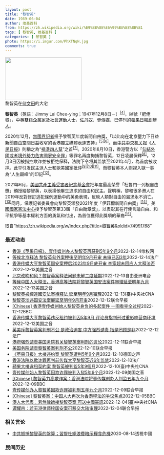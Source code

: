 ```yaml
---
layout: post
title: "黎智英"
date: 1989-06-04
author: 维基百科
from: https://zh.wikipedia.org/wiki/%E9%BB%8E%E6%99%BA%E8%8B%B1
tags: [ 黎智英, 维基百科 ]
categories: [ 黎智英 ]
photo: https://i.imgur.com/PhXTNqH.jpg
comments: true
---
```

<div class="mw-parser-output"><div id="noteTA-97071178" class="noteTA"><div class="noteTA-group"><div data-noteta-group-source="module" data-noteta-group="IT"></div></div><div class="noteTA-local"><div data-noteta-code="zh:巧克力; zh-tw:巧克力; zh-hk:朱古力; zh-cn:巧克力;"></div><div data-noteta-code="zh-tw:黑道; zh-hk:黑社會; zh-cn:黑社会;"></div><div data-noteta-code="zh-tw:飯店; zh-hk:酒店; zh-cn:饭店;"></div><div data-noteta-code="zh-tw:伍佛維茲; zh-hk:沃夫維茲 ;zh-cn:沃尔福威茨;"></div></div></div>

<div class="thumb tright"><div class="thumbinner" style="width:252px;"><a href="/wiki/File:Jimmy_Lai_Chee-ying_home_in_Ho_Man_Tin_20200418.png" class="image"><img alt="" src="//upload.wikimedia.org/wikipedia/commons/thumb/9/9f/Jimmy_Lai_Chee-ying_home_in_Ho_Man_Tin_20200418.png/250px-Jimmy_Lai_Chee-ying_home_in_Ho_Man_Tin_20200418.png" decoding="async" width="250" height="140" class="thumbimage" srcset="//upload.wikimedia.org/wikipedia/commons/thumb/9/9f/Jimmy_Lai_Chee-ying_home_in_Ho_Man_Tin_20200418.png/375px-Jimmy_Lai_Chee-ying_home_in_Ho_Man_Tin_20200418.png 1.5x, //upload.wikimedia.org/wikipedia/commons/thumb/9/9f/Jimmy_Lai_Chee-ying_home_in_Ho_Man_Tin_20200418.png/500px-Jimmy_Lai_Chee-ying_home_in_Ho_Man_Tin_20200418.png 2x" data-file-width="861" data-file-height="481"></a>  <div class="thumbcaption"><div class="magnify"><a href="/wiki/File:Jimmy_Lai_Chee-ying_home_in_Ho_Man_Tin_20200418.png" class="internal" title="放大"></a></div>黎智英在<a href="/wiki/%E4%BD%95%E6%96%87%E7%94%B0" title="何文田">何文田</a>的大宅</div></div></div>
<p><b>黎智英</b>（英語：<span lang="en">Jimmy Lai Chee-ying</span>；1947年12月8日<span class="useeditintro" title="Template:BLP editintro">－</span>）<sup id="cite_ref-7" class="reference"><a href="#cite_note-7">[4]</a></sup>，綽號「肥佬黎」，中英雙籍<a href="/wiki/%E4%BC%81%E4%B8%9A%E5%AE%B6" title="企业家">企業家</a>及<a href="/wiki/%E7%A4%BE%E6%9C%83%E9%81%8B%E5%8B%95" title="社會運動">社會運動</a>人士，<a href="/wiki/%E4%BD%90%E4%B8%B9%E5%A5%B4" title="佐丹奴">佐丹奴</a>、<a href="/wiki/%E5%A3%B9%E5%82%B3%E5%AA%92" title="壹傳媒">壹傳媒</a>、已停刊的<a href="/wiki/%E8%98%8B%E6%9E%9C%E6%97%A5%E5%A0%B1_(%E9%A6%99%E6%B8%AF)" title="蘋果日報 (香港)">蘋果日報</a><a href="/wiki/%E5%89%B5%E8%BE%A6%E4%BA%BA" class="mw-redirect" title="創辦人">創辦人</a>。
</p><p>2020年12月，<a href="/wiki/%E7%84%A1%E5%9C%8B%E7%95%8C%E8%A8%98%E8%80%85" class="mw-redirect" title="無國界記者">無國界記者</a>授予黎智英年度新聞自由獎，「以此向在北京壓力下日益新聞自由空間日益收窄的香港獨立媒體表達支持」<sup id="cite_ref-8" class="reference"><a href="#cite_note-8">[5]</a></sup><sup id="cite_ref-9" class="reference"><a href="#cite_note-9">[6]</a></sup>。而<a href="/wiki/%E4%B8%AD%E5%85%B1%E4%B8%AD%E5%A4%AE%E6%9C%BA%E5%85%B3%E6%8A%A5" title="中共中央机关报">中共中央机关报</a>《<a href="/wiki/%E4%BA%BA%E6%B0%91%E6%97%A5%E6%8A%A5" title="人民日报">人民日报</a>》則稱之為“<a href="/wiki/%E7%A5%B8%E6%B8%AF%E5%9B%9B%E4%BA%BA%E5%B8%AE" title="祸港四人帮">禍港四人幫</a>”之首<sup id="cite_ref-王平2019_10-0" class="reference"><a href="#cite_note-王平2019-10">[7]</a></sup>。2020年8月10日，香港警方以「<a href="/wiki/%E4%B8%AD%E8%8F%AF%E4%BA%BA%E6%B0%91%E5%85%B1%E5%92%8C%E5%9C%8B%E9%A6%99%E6%B8%AF%E7%89%B9%E5%88%A5%E8%A1%8C%E6%94%BF%E5%8D%80%E7%B6%AD%E8%AD%B7%E5%9C%8B%E5%AE%B6%E5%AE%89%E5%85%A8%E6%B3%95" title="中華人民共和國香港特別行政區維護國家安全法">勾結外國或者境外勢力危害國家安全罪</a>」等罪名再度拘捕黎智英，12日凌晨保釋<sup id="cite_ref-auto_11-0" class="reference"><a href="#cite_note-auto-11">[8]</a></sup>，12月3日因被指控欺诈並被拒绝保释，法院下令将其监禁至2021年4月，為首度被收押。此举引发民主派人士和歐美國家批评<sup id="cite_ref-12" class="reference"><a href="#cite_note-12">[9]</a></sup><sup id="cite_ref-13" class="reference"><a href="#cite_note-13">[10]</a></sup><sup id="cite_ref-over100_14-0" class="reference"><a href="#cite_note-over100-14">[11]</a></sup>。而黎智英本人则视入獄一事為“人生巔峰”的印記<sup id="cite_ref-15" class="reference"><a href="#cite_note-15">[12]</a></sup>。
</p><p>2021年6月，<a href="/wiki/%E5%85%B1%E7%94%A2%E4%B8%BB%E7%BE%A9%E5%8F%97%E9%9B%A3%E8%80%85%E7%B4%80%E5%BF%B5%E5%9F%BA%E9%87%91%E6%9C%83" title="共產主義受難者紀念基金會">美國共產主義受害者紀念基金會</a>把年度最高榮譽「杜魯門—列根自由獎」頒授給黎智英，以表揚他畢生追求的自由和民主。聲明稱，黎和很多港人在2019年反對修訂逃犯條例運動中的英勇表現，反映人類對自由的渴求永不消亡。<sup id="cite_ref-16" class="reference"><a href="#cite_note-16">[13]</a></sup>同月，<a href="/wiki/%E4%BF%9D%E8%AD%B7%E8%A8%98%E8%80%85%E5%A7%94%E5%93%A1%E6%9C%83" title="保護記者委員會">保護記者委員會</a>向黎智英頒發2021年度「伊菲爾新聞自由獎」<sup id="cite_ref-17" class="reference"><a href="#cite_note-17">[14]</a></sup>。<a href="/wiki/%E5%9C%8B%E5%AE%B6%E6%86%B2%E6%B3%95%E4%B8%AD%E5%BF%83" title="國家憲法中心">美國國家憲法中心</a>授予黎智英第33屆「自由勛章獎」，以表彰其在行使言論自由、和平抗爭等基本權利方面的勇氣和付出，為首位獲得此獎項的華裔<sup id="cite_ref-18" class="reference"><a href="#cite_note-18">[15]</a></sup>。
</p>
</div><noscript><img src="//zh.wikipedia.org/wiki/Special:CentralAutoLogin/start?type=1x1" alt="" title="" width="1" height="1" style="border: none; position: absolute;"></noscript>
<div class="printfooter" data-nosnippet="">取自“<a dir="ltr" href="https://zh.wikipedia.org/w/index.php?title=黎智英&amp;oldid=74991768">https://zh.wikipedia.org/w/index.php?title=黎智英&amp;oldid=74991768</a>”</div><div id="recent-news"><h3>最近动态</h3><ul><li><a href="https://nodebe4.github.io/waimei/2022-12-14/%E9%A6%99%E6%B8%AF-%E8%8B%B9%E6%9E%9C%E6%97%A5%E6%8A%A5-%E5%A3%B9%E4%BC%A0%E5%AA%92%E5%88%9B%E5%8A%9E%E4%BA%BA%E9%BB%8E%E6%99%BA%E8%8B%B1%E5%86%8D%E8%8E%B7%E5%88%915%E5%B9%B49%E4%B8%AA%E6%9C%88" title="香港《苹果日报》、壹传媒创办人黎智英再获刑5年9个月—— （维权网信息中心报道）2022年12月15日，本网获悉:香港当局再次对支持民主人权的香港《苹果日报》、壹传媒创办人黎智英判刑5年9个月。...">香港《苹果日报》、壹传媒创办人黎智英再获刑5年9个月</a><time>2022-12-14</time><a class="tag">维权网</a></li>
<li><a href="https://nodebe4.github.io/waimei/2022-12-14/%E7%AD%89%E5%80%99%E5%8C%97%E4%BA%AC%E9%87%8A%E6%B3%95-%E9%BB%8E%E6%99%BA%E8%8B%B1%E5%8B%BE%E5%A4%96%E6%A1%88%E6%8A%BC%E5%BE%8C%E8%87%B3%E6%98%8E%E5%B9%B49%E6%9C%88%E5%BC%80%E5%AE%A1-%E6%9C%AA%E5%AE%A1%E5%B7%B2%E5%9B%9A3%E5%B9%B4" title="等候北京释法 黎智英勾外案押後至明年9月开审 未审已囚3年—— 14/12/2022 - 09:35 港府为阻壹传媒创办人黎智英在涉嫌触犯《港区国安法》的串谋勾结外国势力罪的审讯中聘用英国御用大...">等候北京释法 黎智英勾外案押後至明年9月开审  未审已囚3年</a><time>2022-12-14</time><a class="tag">法广</a></li>
<li><a href="https://nodebe4.github.io/waimei/2022-12-13/%E9%A6%99%E6%B8%AF%E4%BC%A0%E5%AA%92%E5%A4%A7%E4%BA%A8%E9%BB%8E%E6%99%BA%E8%8B%B1%E5%9B%BD%E5%AE%89%E6%A1%88%E6%8A%BC%E5%90%8E2023%E5%B9%B49%E6%9C%88%E5%BA%95%E5%BC%80%E5%AE%A1-%E6%9D%8E%E5%AE%B6%E8%B6%85%E6%9C%AA%E5%9B%9E%E5%BA%94%E4%BA%BA%E5%A4%A7%E9%87%8A%E6%B3%95%E5%90%A6" title="香港传媒大亨黎智英国安案押后2023年9月底开审 李家超未回应人大释法否—— Tue, 13 Dec 2022 18:13:24 GMT 香港壹传媒创始人黎智英抵达西九龙警局 (2020年10月...">香港传媒大亨黎智英国安案押后2023年9月底开审 李家超未回应人大释法否</a><time>2022-12-13</time><a class="tag">美国之音</a></li>
<li><a href="https://nodebe4.github.io/waimei/2022-12-13/%E5%8C%97%E4%BA%AC%E6%94%B9%E5%90%B9%E5%92%8C%E9%A3%8E-%E9%BB%8E%E6%99%BA%E8%8B%B1%E6%A1%88%E9%87%8A%E6%B3%95%E9%97%AE%E9%A2%98%E6%9C%AA%E8%A7%A3%E4%BA%8C%E5%BA%A6%E5%BB%B6%E6%9C%9F" title="北京改吹和风？黎智英案释法问题未解二度延期—— 香港壹传媒创办人黎智英被控违反《香港国安法》，因人大常委会未处理港府的释法要求，案件开审日二度延后至明年九月底。人大常委会委员谭耀宗更在释法一事上...">北京改吹和风？黎智英案释法问题未解二度延期</a><time>2022-12-13</time><a class="tag">自由亚洲电台</a></li>
<li><a href="https://nodebe4.github.io/waimei/2022-12-13/%E7%AD%89%E5%80%99%E4%B8%AD%E5%9B%BD%E4%BA%BA%E5%A4%A7%E9%87%8A%E6%B3%95-%E9%A6%99%E6%B8%AF%E9%AB%98%E7%AD%89%E6%B3%95%E9%99%A2%E5%B0%86%E9%BB%8E%E6%99%BA%E8%8B%B1%E5%9B%BD%E5%AE%89%E6%B3%95%E6%A1%88%E4%BB%B6%E5%AE%A1%E7%90%86%E5%BB%B6%E8%87%B3%E6%98%8E%E5%B9%B4%E4%B9%9D%E6%9C%88" title="等候中国人大释法，香港高等法院将黎智英国安法案件审理延至明年九月—— Tue, 13 Dec 2022 13:35:16 GMT 资料照：香港警察押送壹传媒集团创始人黎智英走向一辆监狱警车。(2...">等候中国人大释法，香港高等法院将黎智英国安法案件审理延至明年九月</a><time>2022-12-13</time><a class="tag">美国之音</a></li>
<li><a href="https://nodebe4.github.io/waimei/2022-12-13/%E9%BB%8E%E6%99%BA%E8%8B%B1%E8%A2%AB%E6%8E%A7%E9%81%95%E5%9C%8B%E5%AE%89%E6%B3%95%E6%A1%88%E5%BE%85%E9%87%8B%E6%B3%95-%E5%BB%B6%E8%87%B3%E6%98%8E%E5%B9%B49%E6%9C%88%E5%AF%A9%E7%90%86" title="黎智英被控違國安法案待釋法 延至明年9月審理—— （中央社記者張謙香港13日電）香港壹傳媒集團創辦人黎智英被當局依國安法起訴的案件，押後至明年9月審理，以待中國全國人大常委會釋法。 綜合本地媒體...">黎智英被控違國安法案待釋法  延至明年9月審理</a><time>2022-12-13</time><a class="tag">(臺)中央社CNA</a></li>
<li><a href="https://nodebe4.github.io/waimei/2022-12-12/%E9%BB%8E%E6%99%BA%E8%8B%B1%E6%B6%89%E8%BF%9D%E5%9B%BD%E5%AE%89%E6%B3%95%E6%A1%88%E5%B1%95%E5%BB%B6%E8%87%B3%E6%98%8E%E5%B9%B49%E6%9C%88%E5%BC%80%E5%AE%A1" title="黎智英涉违国安法案展延至明年9月开审—— 香港壹传媒创办人黎智英涉嫌违反《香港国安法》案件原定星期二（12月13日）开审，律政司向法院申请押后至明年1月，以等待中国全国人大常委会释法，辩方认为应...">黎智英涉违国安法案展延至明年9月开审</a><time>2022-12-12</time><a class="tag">联合早报</a></li>
<li><a href="https://nodebe4.github.io/waimei/2022-12-12/Chinese-%E9%A6%99%E6%B8%AF%E5%A3%B9%E4%BC%A0%E5%AA%92%E5%88%9B%E5%A7%8B%E4%BA%BA%E9%BB%8E%E6%99%BA%E8%8B%B1%E8%BA%AB%E8%B4%9F%E7%9A%84%E5%A4%9A%E8%B5%B7%E6%A1%88%E4%BB%B6-%E4%B8%80%E5%9B%BE%E7%9C%8B%E5%AE%8C%E5%85%A8%E8%BF%87%E7%A8%8B" title="[Chinese] 香港壹传媒创始人黎智英身负的多起案件 一图看完全过程—— 香港壹传媒创始人黎智英身负的多起案件 一图看完全过程 2022年12月10日 最近更新： 59 分钟前 图像来源，S...">[Chinese] 香港壹传媒创始人黎智英身负的多起案件 一图看完全过程</a><time>2022-12-12</time><a class="tag">BBC</a></li>
<li><a href="https://nodebe4.github.io/waimei/2022-12-12/%E9%A6%99%E6%B8%AF%E4%BC%A0%E5%AA%92%E5%A4%A7%E4%BA%A8%E9%BB%8E%E6%99%BA%E8%8B%B1%E8%BF%9D%E5%8F%8D%E7%A7%9F%E7%BA%A6%E8%A2%AB%E5%88%A4%E5%9B%9A5%E5%B9%B49%E6%9C%88-%E8%AF%84%E8%AE%BA%E5%91%98%E6%8C%87%E5%88%A4%E5%88%91%E8%BF%87%E9%87%8D%E5%BD%B1%E5%93%8D%E8%90%A5%E5%95%86%E7%8E%AF%E5%A2%83" title="香港传媒大亨黎智英违反租约被判囚5年9月 评论员指判刑过重影响营商环境—— Mon, 12 Dec 2022 18:28:12 GMT 香港壹傳媒創辦人黎智英因違反租約被判監禁5年9個月，有市民...">香港传媒大亨黎智英违反租约被判囚5年9月 评论员指判刑过重影响营商环境</a><time>2022-12-12</time><a class="tag">美国之音</a></li>
<li><a href="https://nodebe4.github.io/waimei/2022-12-12/%E8%8B%B1%E7%BE%8E%E6%96%A5%E9%BB%8E%E6%99%BA%E8%8B%B1%E6%A1%88%E5%88%A4%E5%88%91%E4%B8%8D%E5%85%AC-%E6%98%AF%E6%94%BF%E6%B2%BB%E8%BF%AB%E5%AE%B3-%E4%B8%AD%E6%96%B9%E5%BC%BA%E7%83%88%E8%B0%B4%E8%B4%A3-%E6%8C%87%E6%98%AF%E7%BD%94%E9%A1%BE%E6%98%AF%E9%9D%9E" title="英美斥黎智英案判刑不公 是政治迫害 中方强烈谴责 指是罔顾是非—— 12/12/2022 - 09:39 中国和西方世界再次就壹传媒创办人黎智英的判刑而对骂。 美国国务院发言人普赖斯（Ned P...">英美斥黎智英案判刑不公 是政治迫害   中方强烈谴责 指是罔顾是非</a><time>2022-12-12</time><a class="tag">法广</a></li>
<li><a href="https://nodebe4.github.io/waimei/2022-12-11/%E6%B8%AF%E5%BA%9C%E5%BC%BA%E7%83%88%E8%B0%B4%E8%B4%A3%E7%BE%8E%E5%9B%BD%E5%8A%A1%E9%99%A2%E6%9C%89%E5%85%B3%E9%BB%8E%E6%99%BA%E8%8B%B1%E6%A1%88%E5%88%A4%E5%88%91%E7%9A%84%E8%A8%80%E8%AE%BA" title="港府强烈谴责美国务院有关黎智英案判刑的言论—— 针对美国国务院批香港壹传媒创办人黎智英案判刑不公，香港特区政府强烈谴责及反对美国国务院相关言论，并称美方完全罔顾事实。 据香港特区政府新闻公报网站...">港府强烈谴责美国务院有关黎智英案判刑的言论</a><time>2022-12-11</time><a class="tag">联合早报</a></li>
<li><a href="https://nodebe4.github.io/waimei/2022-12-10/%E7%BE%8E%E5%9B%BD%E5%8A%A1%E9%99%A2%E8%B0%B4%E8%B4%A3%E9%BB%8E%E6%99%BA%E8%8B%B1%E6%A1%88%E5%88%A4%E5%88%91%E4%B8%8D%E5%85%AC" title="美国务院谴责黎智英案判刑不公—— 美国国务院谴责黎智英案判刑不公，并呼吁中方尊重香港的新闻自由。 美国国务院发言人普莱斯（Ned Price）星期天（12月11日）在推特发文称，美国谴责黎智英案...">美国务院谴责黎智英案判刑不公</a><time>2022-12-10</time><a class="tag">联合早报</a></li>
<li><a href="https://nodebe4.github.io/waimei/2022-12-10/%E8%8B%B9%E6%9E%9C%E6%97%A5%E6%8A%A5-%E5%A4%A7%E6%A5%BC%E8%BF%9D%E7%BA%A6%E6%A1%88-%E9%BB%8E%E6%99%BA%E8%8B%B1%E9%81%AD%E5%88%A45%E5%B9%B49%E4%B8%AA%E6%9C%88" title="《苹果日报》大楼违约案 黎智英遭判5年9个月—— 2022-12-10T10:48:56.369Z 黎智英被控违反《苹果日报》大楼的租用契约（资料照片） （德国之声中文网）香港壹传媒集团创办人黎...">《苹果日报》大楼违约案 黎智英遭判5年9个月</a><time>2022-12-10</time><a class="tag">德国之声</a></li>
<li><a href="https://nodebe4.github.io/waimei/2022-12-10/%E9%A6%99%E6%B8%AF%E6%B3%95%E9%99%A2%E4%BB%A5%E6%AC%BA%E8%AF%88%E7%BD%AA%E5%86%8D%E5%88%A4%E5%89%8D%E4%BC%A0%E5%AA%92%E5%A4%A7%E4%BA%A8%E9%BB%8E%E6%99%BA%E8%8B%B1%E8%BF%916%E5%B9%B4%E7%9B%91%E7%A6%81" title="香港法院以欺诈罪再判前传媒大亨黎智英近6年监禁—— 10/12/2022 - 10:16 已经因参与未经允许的抗议集会活动而入狱20个月的香港壹传媒创办人黎智英，12月10日又被香港法院以欺诈罪...">香港法院以欺诈罪再判前传媒大亨黎智英近6年监禁</a><time>2022-12-10</time><a class="tag">法广</a></li>
<li><a href="https://nodebe4.github.io/waimei/2022-12-10/%E8%98%8B%E6%9E%9C%E5%A4%A7%E6%A8%93%E9%81%95%E7%A7%9F%E5%A5%91%E7%B4%84%E6%A1%88-%E9%BB%8E%E6%99%BA%E8%8B%B1%E8%A2%AB%E5%88%A4%E7%9B%A35%E5%B9%B49%E5%80%8B%E6%9C%88" title="蘋果大樓違租契約案 黎智英被判監5年9個月—— （中央社台北10日電）香港壹傳媒集團創辦人黎智英及行政總監黃偉強此前被控違反蘋果大樓租用契約，被裁定欺詐罪，法院今天判黎智英監禁5年9個月，黃偉強...">蘋果大樓違租契約案 黎智英被判監5年9個月</a><time>2022-12-10</time><a class="tag">(臺)中央社CNA</a></li>
<li><a href="https://nodebe4.github.io/waimei/2022-12-09/%E5%A3%B9%E4%BC%A0%E5%AA%92%E5%88%9B%E5%A7%8B%E4%BA%BA%E9%BB%8E%E6%99%BA%E8%8B%B1%E5%9B%A0%E6%AC%BA%E8%AF%88%E7%BD%AA%E8%A2%AB%E5%88%A4%E5%85%A5%E7%8B%B15%E5%B9%B49%E4%B8%AA%E6%9C%88" title="壹传媒创始人黎智英因欺诈罪被判入狱5年9个月—— Sat, 10 Dec 2022 05:07:36 GMT 黎智英2021年2月9日乘囚车抵达香港终审法院（路透社） 香港一名亲民主媒体大亨周六...">壹传媒创始人黎智英因欺诈罪被判入狱5年9个月</a><time>2022-12-09</time><a class="tag">美国之音</a></li>
<li><a href="https://nodebe4.github.io/waimei/2022-12-09/Chinese-%E9%BB%8E%E6%99%BA%E8%8B%B1%E5%8A%9B%E9%AB%98%E6%AC%BA%E8%AF%88%E6%A1%88-%E9%A6%99%E6%B8%AF%E6%B3%95%E9%99%A2%E5%B0%86%E5%A3%B9%E4%BC%A0%E5%AA%92%E5%88%9B%E5%8A%9E%E4%BA%BA%E5%88%A4%E7%9B%91%E4%BA%94%E5%B9%B4%E4%B9%9D%E4%B8%AA%E6%9C%88" title="[Chinese] 黎智英力高欺诈案：香港法院将壹传媒创办人判监五年九个月—— 黎智英力高欺诈案：香港法院将壹传媒创办人判监五年九个月 20 分钟前 图像来源，AFP 图像加注文字， 法官认为黎...">[Chinese] 黎智英力高欺诈案：香港法院将壹传媒创办人判监五年九个月</a><time>2022-12-09</time><a class="tag">BBC</a></li>
<li><a href="https://nodebe4.github.io/waimei/2022-12-09/%E5%A3%B9%E4%BC%A0%E5%AA%92%E5%88%9B%E5%8A%9E%E4%BA%BA%E9%BB%8E%E6%99%BA%E8%8B%B1%E5%9B%A0%E6%AC%BA%E8%AF%88%E7%BD%AA%E8%A2%AB%E5%88%A4%E5%88%91%E4%BA%94%E5%B9%B4%E4%B9%9D%E4%B8%AA%E6%9C%88" title="壹传媒创办人黎智英因欺诈罪被判刑五年九个月—— 壹传媒创办人黎智英因刻意隐瞒并让一家顾问公司使用《苹果日报》办公室的大楼，犯下欺诈罪和违反土地租赁条款，于星期六（12月10日）被判刑五年九个月，...">壹传媒创办人黎智英因欺诈罪被判刑五年九个月</a><time>2022-12-09</time><a class="tag">联合早报</a></li>
<li><a href="https://nodebe4.github.io/waimei/2022-12-05/Chinese-%E9%BB%8E%E6%99%BA%E8%8B%B1%E6%A1%88-%E4%B8%AD%E5%9B%BD%E4%BA%BA%E5%A4%A7%E5%86%8D%E6%AC%A1%E4%B8%BA%E9%A6%99%E6%B8%AF%E9%87%8A%E6%B3%95%E7%9A%84%E4%BA%89%E8%AE%AE%E7%84%A6%E7%82%B9" title="[Chinese] 黎智英案：中国人大再次为香港释法的争议焦点—— 黎智英案：中国人大再次为香港释法的争议焦点 40 分钟前 图像来源，EPA 图像加注文字， 黎智英自2020年底起被收押候审，...">[Chinese] 黎智英案：中国人大再次为香港释法的争议焦点</a><time>2022-12-05</time><a class="tag">BBC</a></li>
<li><a href="https://nodebe4.github.io/waimei/2022-12-04/%E6%B8%AF%E4%BA%BA%E5%A4%A7%E4%BB%A3%E8%A1%A8-%E8%8B%A5%E7%84%A1%E5%BE%8B%E5%B8%AB%E6%8E%A5%E9%BB%8E%E6%99%BA%E8%8B%B1%E6%A1%88-%E5%8F%AF%E9%80%81%E4%B8%AD%E5%9C%8B%E5%AF%A9%E8%A8%8A" title="港人大代表：若無律師接黎智英案 可送中國審訊—— （中央社記者張謙香港5日電）香港壹傳媒集團創辦人黎智英的國安官司尚未正式開審，但香港區的中國全國人大代表聲稱，如果沒有香港律師願意接手黎智英案，...">港人大代表：若無律師接黎智英案  可送中國審訊</a><time>2022-12-04</time><a class="tag">(臺)中央社CNA</a></li>
<li><a href="https://nodebe4.github.io/waimei/2022-12-04/%E8%B0%AD%E8%80%80%E5%AE%97-%E8%8B%A5%E6%97%A0%E6%B8%AF%E5%BE%8B%E5%B8%88%E6%8E%A5%E5%9B%BD%E5%AE%89%E6%A1%88%E5%8F%AF%E7%A7%BB%E4%BA%A4%E5%A4%A7%E9%99%86%E5%AE%A1%E7%90%86" title="谭耀宗：若无港律师接国安案可移交大陆审理—— 香港壹传媒创办人黎智英聘英籍律师引发争议，中国全国人大常委会委员谭耀宗说，不容许海外律师代表被告，与《香港国安法》立法精神吻合；如果没有香港本地律师...">谭耀宗：若无港律师接国安案可移交大陆审理</a><time>2022-12-04</time><a class="tag">联合早报</a></li>
</ul></div><div id="open-opinion"><h3>相关言论</h3><ul><li><a href="https://nodebe4.github.io/opinion/2020-08-14/%E4%B8%AD%E5%85%B1%E6%8A%93%E6%8D%95%E9%BB%8E%E6%99%BA%E8%8B%B1%E7%9A%84%E7%9B%A4%E7%AE%97-%E7%BF%92%E6%8F%90%E6%9D%9C%E7%B5%95%E6%B5%AA%E8%B2%BB%E6%9A%97%E7%A4%BA%E7%B3%A7%E9%A3%9F%E5%8D%B1%E6%A9%9F/" title="透視中國">中共抓捕黎智英的盤算；習提杜絕浪費暗示糧食危機</a><time>2020-08-14</time><a class="tag">透視中國</a></li>
</ul></div><div id="mjls-record"><h3>民间历史</h3><ul></ul></div>
